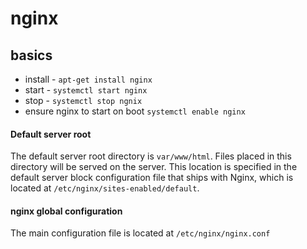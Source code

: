 # nginx

## basics

* install - ``apt-get install nginx``
* start - ``systemctl start nginx``
* stop - ``systemctl stop ngnix``
* ensure nginx to start on boot  ``systemctl enable nginx``

#### Default server root

The default server root directory is ``var/www/html``. Files placed in this directory will be served on the server. This location is specified in the default server block configuration file that ships with Nginx, which is located at ``/etc/nginx/sites-enabled/default``.

#### nginx global configuration

The main configuration file is located at ``/etc/nginx/nginx.conf``